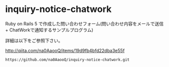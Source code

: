 # inquiry-notice-chatwork
Ruby on Rails 5 で作成した問い合わせフォーム(問い合わせ内容をメールで送信 + ChatWorkで通知するサンプルプログラム)

詳細は以下をご参照下さい。

http://qiita.com/na0AaooQ/items/19d9fb4bfd22dba3e55f

```
https://github.com/na0AaooQ/inquiry-notice-chatwork.git
```
